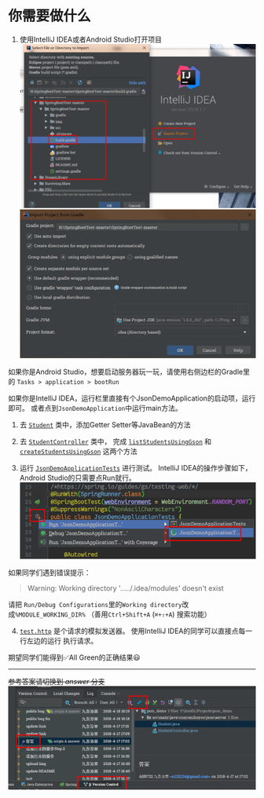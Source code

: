 # 你需要做什么

1. 使用IntelliJ IDEA或者Android Studio打开项目
![打开项目的方法](img/Snipaste_2018-04-17_16-54-26.png)
![打开项目的方法 Step.2](img/Snipaste_2018-04-17_16-57-11.png)

如果你是Android Studio，想要启动服务器玩一玩，请使用右侧边栏的Gradle里的 `Tasks > application > bootRun`

如果你是IntelliJ IDEA，运行栏里直接有个JsonDemoApplication的启动项，运行即可。
或者点到`JsonDemoApplication`中运行main方法。

1. 去 [`Student`](src/main/java/com/enihsyou/json/server/Student.java#L9-L37) 类中，添加Getter Setter等JavaBean的方法

2. 去 [`StudentController`](src/main/java/com/enihsyou/json/server/StudentController.java#L15-L116) 类中，
完成 [`listStudentsUsingGson`](src/main/java/com/enihsyou/json/server/StudentController.java#L31-L40)
和 [`createStudentsUsingGson`](src/main/java/com/enihsyou/json/server/StudentController.java#L42-L55) 这两个方法

3. 运行 [`JsonDemoApplicationTests`](src/test/java/com/enihsyou/json/server/JsonDemoApplicationTests.java#L23-L139) 进行测试。
IntelliJ IDEA的操作步骤如下，Android Studio的只需要点Run就行。
![运行测试的方法](img/Snipaste_2018-04-17_16-31-37.png)

如果同学们遇到错误提示：
> Warning: Working directory '...../.idea/modules' doesn't exist

请把 `Run/Debug Configurations`里的`Working directory`改成`%MODULE_WORKING_DIR%`
（善用`Ctrl+Shift+A` (`⌘+⇧+A`) 搜索功能）

4. [`test.http`](src/main/java/com/enihsyou/json/server/test.http) 是个请求的模拟发送器。
使用IntelliJ IDEA的同学可以直接点每一行左边的运行 执行请求。


期望同学们能得到:white_check_mark:All Green的正确结果:smiley:


---
~~参考答案请切换到 *answer* 分支~~
![答案对比方式](img/Snipaste_2018-04-18_18-24-55.png)
